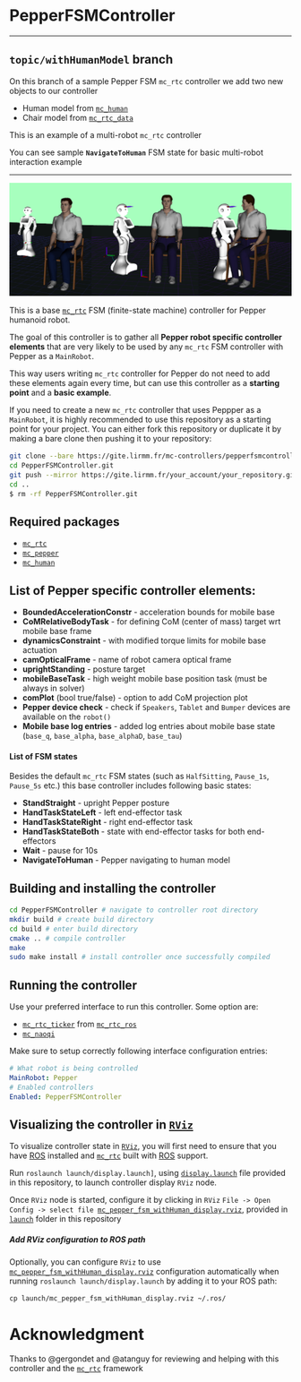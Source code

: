 # PepperFSMController

---

## `topic/withHumanModel` branch

On this branch of a sample Pepper FSM `mc_rtc` controller we add two new objects to our controller

* Human model from [`mc_human`](https://gite.lirmm.fr/multi-contact/mc_human)
* Chair model from [`mc_rtc_data`](https://github.com/jrl-umi3218/mc_rtc_data)

This is an example of a multi-robot `mc_rtc` controller

You can see sample **`NavigateToHuman`** FSM state for basic multi-robot interaction example

---

![PepperFSMController](doc/pepperfsmcontroller.png "PepperFSMController")

This is a base [`mc_rtc`](https://github.com/jrl-umi3218/mc_rtc) FSM (finite-state machine) controller for Pepper humanoid robot.

The goal of this controller is to gather all **Pepper robot specific controller elements** that are very likely to be used by any `mc_rtc` FSM controller with Pepper as a `MainRobot`.

This way users writing `mc_rtc` controller for Pepper do not need to add these elements again every time, but can use this controller as a **starting point** and a **basic example**.

If you need to create a new `mc_rtc` controller that uses Peppper as a `MainRobot`, it is highly recommended to use this repository as a starting point for your project. You can either fork this repository or duplicate it by making a bare clone then pushing it to your repository:

```bash
git clone --bare https://gite.lirmm.fr/mc-controllers/pepperfsmcontroller PepperFSMController
cd PepperFSMController.git
git push --mirror https://gite.lirmm.fr/your_account/your_repository.git
cd ..
$ rm -rf PepperFSMController.git
```

## Required packages

* [`mc_rtc`](https://jrl-umi3218.github.io/mc_rtc/tutorials/introduction/installation-guide.html)
* [`mc_pepper`](https://gite.lirmm.fr/multi-contact/mc_pepper)
* [`mc_human`](https://gite.lirmm.fr/multi-contact/mc_human)


## List of Pepper specific controller elements:

* **BoundedAccelerationConstr** - acceleration bounds for mobile base
* **CoMRelativeBodyTask** - for defining CoM (center of mass) target wrt mobile base frame
* **dynamicsConstraint** - with modified torque limits for mobile base actuation
* **camOpticalFrame** - name of robot camera optical frame
* **uprightStanding** - posture target
* **mobileBaseTask** - high weight mobile base position task (must be always in solver)
* **comPlot** (bool true/false) - option to add CoM projection plot
* **Pepper device check** - check if `Speakers`, `Tablet` and `Bumper` devices are available on the `robot()`
* **Mobile base log entries** - added log entries about mobile base state (`base_q`, `base_alpha`, `base_alphaD`, `base_tau`)

#### List of FSM states

Besides the default `mc_rtc` FSM states (such as `HalfSitting`, `Pause_1s`, `Pause_5s` etc.) this base controller includes following basic states:

* **StandStraight** - upright Pepper posture
* **HandTaskStateLeft** - left end-effector task
* **HandTaskStateRight** - right end-effector task
* **HandTaskStateBoth** - state with end-effector tasks for both end-effectors
* **Wait** - pause for 10s
* **NavigateToHuman** - Pepper navigating to human model


## Building and installing the controller

```bash
cd PepperFSMController # navigate to controller root directory
mkdir build # create build directory
cd build # enter build directory
cmake .. # compile controller
make
sudo make install # install controller once successfully compiled
```

## Running the controller

Use your preferred interface to run this controller. Some option are:

* [`mc_rtc_ticker`](https://github.com/jrl-umi3218/mc_rtc_ros/tree/master/mc_rtc_ticker) from [`mc_rtc_ros`](https://github.com/jrl-umi3218/mc_rtc_ros)
* [`mc_naoqi`](https://gite.lirmm.fr/multi-contact/mc_naoqi)

Make sure to setup correctly following interface configuration entries:

```yaml
# What robot is being controlled
MainRobot: Pepper
# Enabled controllers
Enabled: PepperFSMController
```
## Visualizing the controller in [`RViz`](https://wiki.ros.org/rviz)

To visualize controller state in [`RViz`](https://wiki.ros.org/rviz), you will first need to ensure that you have [ROS](https://www.ros.org/) installed and [`mc_rtc`](https://github.com/jrl-umi3218/mc_rtc) built with [ROS](https://www.ros.org/) support.

Run `roslaunch launch/display.launch]`, using [`display.launch`](launch/display.launch) file provided in this repository, to launch controller display `RViz` node.

Once `RViz` node is started, configure it by clicking in `RViz` `File -> Open Config -> select file `[`mc_pepper_fsm_withHuman_display.rviz`](launch/mc_pepper_fsm_withHuman_display.rviz), provided in [`launch`](launch) folder in this repository

##### Add RViz configuration to ROS path

Optionally, you can configure `RViz` to use [`mc_pepper_fsm_withHuman_display.rviz`](launch/mc_pepper_fsm_withHuman_display.rviz) configuration automatically when running `roslaunch launch/display.launch` by adding it to your ROS path:

```
cp launch/mc_pepper_fsm_withHuman_display.rviz ~/.ros/
```

# Acknowledgment

Thanks to @gergondet and @atanguy for reviewing and helping with this controller and the [`mc_rtc`](https://jrl-umi3218.github.io/mc_rtc/) framework
